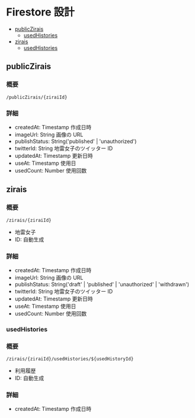 # Firestore 設計

- [publicZirais](#publicZirais)
  - [usedHistories](#usedHistories)
- [zirais](#zirais)
  - [usedHistories](#usedHistories)

## publicZirais

### 概要

```
/publicZirais/{ziraiId}
```

### 詳細

- createdAt: Timestamp 作成日時
- imageUrl: String 画像の URL
- publishStatus: String('published' | 'unauthorized')
- twitterId: String 地雷女子のツイッター ID
- updatedAt: Timestamp 更新日時
- useAt: Timestamp 使用日
- usedCount: Number 使用回数

## zirais

### 概要

```
/zirais/{ziraiId}
```

- 地雷女子
- ID: 自動生成

### 詳細

- createdAt: Timestamp 作成日時
- imageUrl: String 画像の URL
- publishStatus: String('draft' | 'published' | 'unauthorized' | 'withdrawn')
- twitterId: String 地雷女子のツイッター ID
- updatedAt: Timestamp 更新日時
- useAt: Timestamp 使用日
- usedCount: Number 使用回数

### usedHistories

### 概要

```
/zirais/{ziraiId}/usedHistories/${usedHistoryId}
```

- 利用履歴
- ID: 自動生成

### 詳細

- createdAt: Timestamp 作成日時
